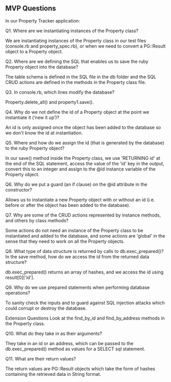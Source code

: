 <h2>MVP Questions</h2>
In our Property Tracker application:

Q1. Where are we instantiating instances of the Property class?

We are instantiating instances of the Property class in our test files (console.rb and property_spec.rb), or when we need to convert a PG::Result object to a Property object.

Q2. Where are we defining the SQL that enables us to save the ruby Property object into the database?

The table schema is defined in the SQL file in the db folder and the SQL CRUD actions are defined in the methods in the Property class file.

Q3. In console.rb, which lines modify the database?

Property.delete_all() and property1.save().

Q4. Why do we not define the id of a Property object at the point we instantiate it (‘new it up’)?

An id is only assigned once the object has been added to the database so we don't know the id at instantiation.

Q5. Where and how do we assign the id (that is generated by the database) to the ruby Property object?

In our save() method inside the Property class, we use 'RETURNING id' at the end of the SQL statement, access the value of the 'id' key in the output, convert this to an integer and assign to the @id instance variable of the Property object.

Q6. Why do we put a guard (an if clause) on the @id attribute in the constructor?

Allows us to instantiate a new Property object with or without an id (i.e. before or after the object has been added to the database).

Q7. Why are some of the CRUD actions represented by instance methods, and others by class methods?

Some actions do not need an instance of the Property class to be instantiated and added to the database, and some actions are 'global' in the sense that they need to work on all the Property objects.

Q8. What type of data structure is returned by calls to db.exec_prepared()? In the save method, how do we access the id from the returned data structure?

db.exec_prepared() returns an array of hashes, and we access the id using result[0]['id'].

Q9. Why do we use prepared statements when performing database operations?

To sanity check the inputs and to guard against SQL injection attacks which could corrupt or destroy the database.

Extension Questions
Look at the find_by_id and find_by_address methods in the Property class.

Q10. What do they take in as their arguments?

They take in an id or an address, which can be passed to the db.exec_prepared() method as values for a SELECT sql statement.

Q11. What are their return values?

The return values are PG::Result objects which take the form of hashes containing the retrieved data in String format.

